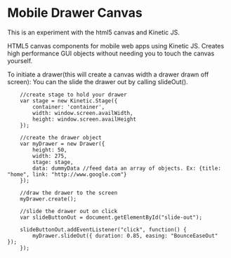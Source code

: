 Mobile Drawer Canvas
============
This is an experiment with the html5 canvas and Kinetic JS.

HTML5 canvas components for mobile web apps using Kinetic JS.
Creates high performance GUI objects without needing you to touch the canvas yourself.

To initiate a drawer(this will create a canvas width a drawer drawn off screen):
You can the slide the drawer out by calling slideOut().
```JS    
    //create stage to hold your drawer
    var stage = new Kinetic.Stage({
        container: 'container',
        width: window.screen.availWidth,
        height: window.screen.availHeight
    });
    
    //create the drawer object
    var myDrawer = new Drawer({
        height: 50,
        width: 275,
        stage: stage,
        data: dummyData //feed data an array of objects. Ex: {title: "home", link: "http://www.google.com"}
    });
    
    //draw the drawer to the screen
    myDrawer.create();
    
    //slide the drawer out on click
    var slideButtonOut = document.getElementById("slide-out");

    slideButtonOut.addEventListener("click", function() {
        myDrawer.slideOut({ duration: 0.85, easing: "BounceEaseOut" });
    });
```
